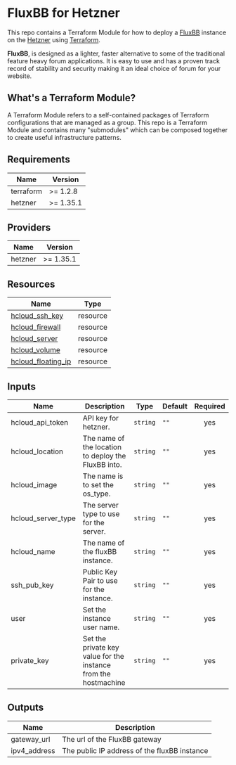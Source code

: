 # FluxBB for Hetzner

This repo contains a Terraform Module for how to deploy a [FluxBB](https://fluxbb.org/) instance on the
[Hetzner](https://www.hetzner.com/) using [Terraform](https://www.terraform.io/).

__FluxBB__, is designed as a lighter, faster alternative to some of the traditional feature heavy forum applications. It is easy to use and has a proven track record of stability and security making it an ideal choice of forum for your website.

## What's a Terraform Module?

A Terraform Module refers to a self-contained packages of Terraform configurations that are managed as a group. This repo
is a Terraform Module and contains many "submodules" which can be composed together to create useful infrastructure patterns.

## Requirements

| Name | Version |
|------|---------|
| terraform | >= 1.2.8 |
| hetzner | >= 1.35.1 |

## Providers

| Name | Version |
|------|---------|
| hetzner | >= 1.35.1 |

## Resources

| Name | Type |
|------|------|
| [hcloud_ssh_key](https://registry.terraform.io/providers/hetznercloud/hcloud/latest/docs/resources/ssh_key) | resource |
| [hcloud_firewall](https://registry.terraform.io/providers/hetznercloud/hcloud/latest/docs/resources/firewall) | resource |
| [hcloud_server](https://registry.terraform.io/providers/hetznercloud/hcloud/latest/docs/resources/server) | resource |
| [hcloud_volume](https://registry.terraform.io/providers/hetznercloud/hcloud/latest/docs/resources/volume) | resource |
| [hcloud_floating_ip](https://registry.terraform.io/providers/hetznercloud/hcloud/latest/docs/resources/primary_ip) | resource |


## Inputs

| Name | Description | Type | Default | Required |
|------|-------------|------|---------|:--------:|
| hcloud_api_token | API key for hetzner. | `string` | `""` | yes |
| hcloud_location | The name of the location to deploy the FluxBB into. | `string` | `""` | yes |
| hcloud_image | The name is to set the os_type. | `string` | `""` | yes |
| hcloud_server_type | The server type to use for the server. | `string` | `""` | yes |
| hcloud_name | The name of the fluxBB instance. | `string` | `""` | yes |
| ssh_pub_key | Public Key Pair to use for the instance. | `string` | `""` | yes |
| user | 	Set the instance user name. | `string` | `""` | yes |
| private_key | Set the private key value for the instance from the hostmachine | `string` | `""` | yes |
## Outputs

| Name | Description |
|------|-------------|
| gateway\_url | The url of the FluxBB gateway |
| ipv4\_address | The public IP address of the fluxBB instance |

